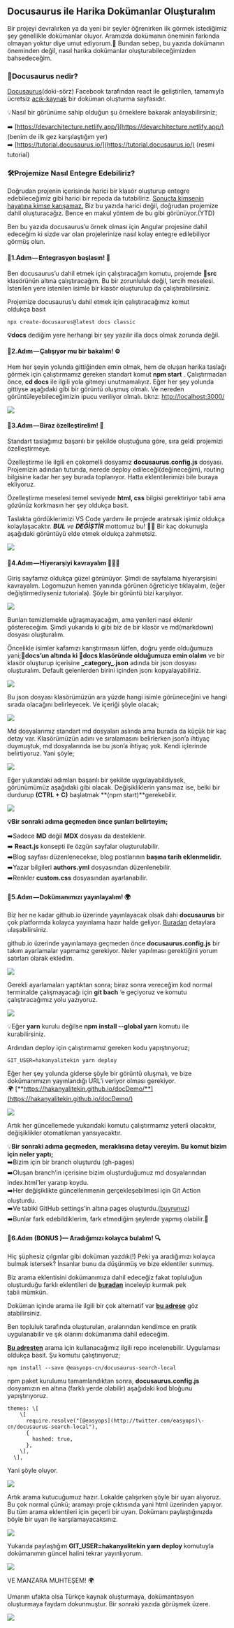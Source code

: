 ## Docusaurus ile Harika Dokümanlar Oluşturalım

Bir projeyi devralırken ya da yeni bir şeyler öğrenirken ilk görmek istediğimiz şey genellikle dokümanlar oluyor. Aramızda dokümanın öneminin farkında olmayan yoktur diye umut ediyorum.🥊 Bundan sebep, bu yazıda dokümanın öneminden değil, nasıl harika dokümanlar oluşturabileceğimizden bahsedeceğim.

### 🦖Docusaurus nedir?

[Docusaurus](https://docusaurus.io/)(doki-sörz) Facebook tarafından react ile geliştirilen, tamamıyla ücretsiz [açık-kaynak](https://github.com/facebook/docusaurus) bir doküman oluşturma sayfasıdır.

💡Nasıl bir görünüme sahip olduğun şu örneklere bakarak anlayabilirsiniz;

➡️ [https://devarchitecture.netlify.app/](https://devarchitecture.netlify.app/) (benim de ilk gez karşılaştığım yer)  
➡️ [https://tutorial.docusaurus.io/](https://tutorial.docusaurus.io/) (resmi tutorial)

### 🛠️Projemize Nasıl Entegre Edebiliriz?

Doğrudan projenin içerisinde harici bir klasör oluşturup entegre edebileceğimiz gibi harici bir repoda da tutabiliriz. [Sonuçta kimsenin hayatına kimse karışamaz.](https://www.youtube.com/watch?v=JR9eB4JjYBY) Biz bu yazıda harici değil, doğrudan projemize dahil oluşturacağız. Bence en makul yöntem de bu gibi görünüyor.(YTD)

Ben bu yazıda docusaurus’u örnek olması için Angular projesine dahil edeceğim ki sizde var olan projelerinize nasıl kolay entegre edilebiliyor görmüş olun.

#### 🔴1.Adım — Entegrasyon başlasın! 🚀

Ben docusaurus’u dahil etmek için çalıştıracağım komutu, projemde **📂src** klasörünün altına çalıştıracağım. Bu bir zorunluluk değil, tercih meselesi. İstenilen yere istenilen isimle bir klasör oluşturulup da çalıştırabilirsiniz.

Projemize docusaurus’u dahil etmek için çalıştıracağımız komut oldukça basit

``` 
npx create-docusaurus@latest docs classic 

```

**💡docs** dediğim yere herhangi bir şey yazılır illa docs olmak zorunda değil.

#### 🔴2.Adım — Çalışıyor mu bir bakalım! ⚙️

Hem her şeyin yolunda gittiğinden emin olmak, hem de oluşan harika taslağı görmek için çalıştırmamız gereken standart komut **npm start** . Çalıştırmadan önce, **cd docs** ile ilgili yola gitmeyi unutmamalıyız. Eğer her şey yolunda gittiyse aşağıdaki gibi bir görüntü oluşmuş olmalı. Ve nereden görüntüleyebileceğimizin ipucu veriliyor olmalı. bknz: [http://localhost:3000/](http://localhost:3000/)

![](https://cdn.hashnode.com/res/hashnode/image/upload/v1647971914130/3TCFIuFjL.png)

#### 🔴3.Adım — Biraz özelleştirelim! 🌈

Standart taslağımız başarılı bir şekilde oluştuğuna göre, sıra geldi projemizi özelleştirmeye.

Özelleştirme ile ilgili en çokomelli dosyamız **docusaurus.config.js** dosyası. Projemizin adından tutunda, nerede deploy edileceği(değineceğim), routing bilgisine kadar her şey burada toplanıyor. Hatta eklentilerimizi bile buraya ekliyoruz.

Özelleştirme meselesi temel seviyede **html, css** bilgisi gerektiriyor tabii ama gözünüz korkmasın her şey oldukça basit.

Taslakta gördüklerimizi VS Code yardımı ile projede aratırsak işimiz oldukça kolaylaşacaktır. **_BUL_** _ve_ **_DEĞİŞTİR_** mottomuz bu! 💪🏽 Bir kaç dokunuşla aşağıdaki görüntüyü elde etmek oldukça zahmetsiz.

![](https://cdn.hashnode.com/res/hashnode/image/upload/v1647971915790/gP5A8AATP.png)

#### 🔴4.Adım — Hiyerarşiyi kavrayalım 👮🏽‍♂️

Giriş sayfamız oldukça güzel görünüyor. Şimdi de sayfalama hiyerarşisini kavrayalım. Logomuzun hemen yanında görünen öğreticiye tıklayalım, (eğer değiştirmediyseniz tutoriala). Şöyle bir görüntü bizi karşılıyor.

![](https://cdn.hashnode.com/res/hashnode/image/upload/v1647971917117/Jr_3NCdpa.png)

Bunları temizlemekle uğraşmayacağım, ama yenileri nasıl eklenir göstereceğim. Şimdi yukarıda ki gibi biz de bir klasör ve md(markdown) dosyası oluşturalım.

Öncelikle isimler kafamızı karıştırmasın lütfen, doğru yerde olduğumuza yani;**📂docs’un altında ki 📂docs klasöründe olduğumuza emin olalım** ve bir klasör oluşturup içerisine **\_category\_.json** adında bir json dosyası oluşturalım. Default gelenlerden birini içinden jsonı kopyalayabiliriz.

![](https://cdn.hashnode.com/res/hashnode/image/upload/v1647971918402/3RiBCyG_r.png)

Bu json dosyası klasörümüzün ara yüzde hangi isimle görüneceğini ve hangi sırada olacağını belirleyecek. Ve içeriği şöyle olacak;

![](https://cdn.hashnode.com/res/hashnode/image/upload/v1647971919807/N2MrV7e7U.png)

Md dosyalarımız standart md dosyaları aslında ama burada da küçük bir kaç detay var. Klasörümüzün adını ve sıralamasını belirlerken json’a ihtiyaç duymuştuk, md dosyalarında ise bu json’a ihtiyaç yok. Kendi içlerinde belirtiyoruz. Yani şöyle;

![](https://cdn.hashnode.com/res/hashnode/image/upload/v1647971921191/o1AvYPAxC.png)

Eğer yukarıdaki adımları başarılı bir şekilde uygulayabildiysek, görünümümüz aşağıdaki gibi olacak. Değişikliklerin yansımaz ise, belki bir durdurup **(CTRL + C)** başlatmak **(npm start)**gerekebilir.

![](https://cdn.hashnode.com/res/hashnode/image/upload/v1647971922538/csdpUIBIn.png)

**💡Bir sonraki adıma geçmeden önce şunları belirteyim;**

➡️Sadece **MD** değil **MDX** dosyası da desteklenir.  
➡️ **React.js** konsepti ile özgün sayfalar oluşturulabilir.  
➡️Blog sayfası düzenlenecekse, blog postlarının **başına tarih eklenmelidir.**  
➡️Yazar bilgileri **authors.yml** dosyasından düzenlenebilir.  
➡️Renkler **custom.css** dosyasından ayarlanabilir.

#### 🔴5.Adım — Dokümanımızı yayınlayalım! 🌍

Biz her ne kadar github.io üzerinde yayınlayacak olsak dahi **docusaurus** bir çok platformda kolayca yayınlama hazır halde geliyor. [Buradan](https://docusaurus.io/docs/deployment) detaylara ulaşabilirsiniz.

github.io üzerinde yayınlamaya geçmeden önce **docusaurus.config.js** bir takım ayarlamalar yapmamız gerekiyor. Neler yapılması gerektiğini yorum satırları olarak ekledim.

![](https://cdn.hashnode.com/res/hashnode/image/upload/v1647971923817/Uq1mlWArg.png)

Gerekli ayarlamaları yaptıktan sonra; biraz sonra vereceğim kod normal terminalde çalışmayacağı için **git bach** ‘e geçiyoruz ve komutu çalıştıracağımız yolu yazıyoruz.

![](https://cdn.hashnode.com/res/hashnode/image/upload/v1647971925159/Y8mS6-B2W.png)

💡Eğer **yarn** kurulu değilse **npm install --global yarn** komutu ile kurabilirsiniz.

Ardından deploy için çalıştırmamız gereken kodu yapıştırıyoruz;

```git
GIT_USER=hakanyalitekin yarn deploy
```
Eğer her şey yolunda giderse şöyle bir görüntü oluşmalı, ve bize dokümanımızın yayınlandığı URL’i veriyor olması gerekiyor.  
🌍 [**https://hakanyalitekin.github.io/docDemo/**](https://hakanyalitekin.github.io/docDemo/)

![](https://cdn.hashnode.com/res/hashnode/image/upload/v1647971926458/2hDofSJJL.png)

Artık her güncellemede yukarıdaki komutu çalıştırmamız yeterli olacaktır, değişiklikler otomatikman yansıyacaktır.

💡**Bir sonraki adıma geçmeden, meraklısına detay vereyim. Bu komut bizim için neler yaptı;**  
➡️Bizim için bir branch oluşturdu (gh-pages)  
➡️Oluşan branch’in içerisine bizim oluşturduğumuz md dosyalarından index.html’ler yaratıp koydu.  
➡️Her değişiklikte güncellenmenin gerçekleşebilmesi için Git Action oluşturdu.  
➡️Ve tabiki GitHub settings’in altına pages oluşturdu.([buyrunuz](https://hakanyalitekin.github.io/docDemo/))  
➡️Bunlar fark edebildiklerim, fark etmediğim şeylerde yapmış olabilir.🤭

#### 🔴6.Adım (BONUS )— Aradığımızı kolayca bulalım! 🔍

Hiç şüphesiz çılgınlar gibi doküman yazdık(!) Peki ya aradığımızı kolayca bulmak istersek? İnsanlar bunu da düşünmüş ve bize eklentiler sunmuş.

Biz arama eklentisini dokümanımıza dahil edeceğiz fakat topluluğun oluşturduğu farklı eklentileri de [**buradan**](https://docusaurus.io/community/resources#search) inceleyip kurmak pek tabii mümkün.

Doküman içinde arama ile ilgili bir çok alternatif var [**bu adrese**](https://docusaurus.io/docs/search) göz atabilirsiniz.

Ben topluluk tarafında oluşturulan, aralarından kendimce en pratik uygulanabilir ve şık olanını dokümanıma dahil edeceğim.

[**Bu adresten**](https://github.com/easyops-cn/docusaurus-search-local) arama için kullanacağımız ilgili repo incelenebilir. Uygulaması oldukça basit. Şu komutu çalıştırıyoruz;

``` 
npm install --save @easyops-cn/docusaurus-search-local

``` 


npm paket kurulumu tamamlandıktan sonra, **docusaurus.config.js** dosyamızın en altına (farklı yerde olabilir) aşağıdaki kod bloğunu yapıştırıyoruz.

```
themes: \[  
    \[  
      require.resolve("[@easyops](http://twitter.com/easyops)\-cn/docusaurus-search-local"),  
      {  
        hashed: true,  
      },  
    \],  
  \],
``` 
Yani şöyle oluyor.

![](https://cdn.hashnode.com/res/hashnode/image/upload/v1647971927779/pnAlKVVOx.png)

Artık arama kutucuğumuz hazır. Lokalde çalışırken şöyle bir uyarı alıyoruz. Bu çok normal çünkü; aramayı proje çıktısında yani html üzerinden yapıyor. Bu tüm arama eklentileri için geçerli bir uyarı. Dokümanı paylaştığınızda böyle bir uyarı ile karşılamayacaksınız.

![](https://cdn.hashnode.com/res/hashnode/image/upload/v1647971929023/TEiVMQff1.png)

Yukarıda paylaştığım **GIT\_USER=hakanyalitekin yarn deploy** komutuyla dokümanımın güncel halini tekrar yayınlıyorum.

![](https://cdn.hashnode.com/res/hashnode/image/upload/v1647971930254/SYr1M9GaT.png)

VE MANZARA MUHTEŞEM! 🌍

Umarım ufakta olsa Türkçe kaynak oluşturmaya, dokümantasyon oluşturmaya faydam dokunmuştur. Bir sonraki yazıda görüşmek üzere.

![](https://cdn.hashnode.com/res/hashnode/image/upload/v1647971931498/ZVV7gKSyw.gif)